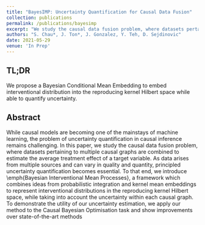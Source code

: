 ```yaml
---
title: "BayesIMP: Uncertainty Quantification for Causal Data Fusion"
collection: publications
permalink: /publications/bayesimp
excerpt: "We study the causal data fusion problem, where datasets pertaining to multiple to multiple causal graphs are combine to estimate the average treatment effect of a target variable. In particular, uncertainty quantification is essential as data coming from multiple sources can vary in quality and quantity. To that end, we propose Bayesian Interventional Mean Processes (BayesIMP), an algorithm which allows one to represent interventional distributions in the reproducing kernel Hilbert space, while taking into account the uncertainty within each causal graph."
authors: "S. Chau*, J. Ton*, J. Gonzalez, Y. Teh, D. Sejdinovic"
date: 2021-05-29
venue: 'In Prep'
---
```


## TL;DR
We propose a Bayesian Conditional Mean Embedding to embed interventional distribution into the reproducing kernel Hilbert space while able to quantify uncertainty.

## Abstract
While causal models are becoming one of the mainstays of machine learning, the problem of uncertainty quantification in causal inference remains challenging. In this paper, we study the causal data fusion problem, where datasets pertaining to multiple causal graphs are combined to estimate the average treatment effect of a target variable. As data arises from multiple sources and can vary in quality and quantity, principled uncertainty quantification becomes essential. To that end, we introduce \emph{Bayesian Interventional Mean Processes}, a framework which combines ideas from probabilistic integration and kernel mean embeddings to represent interventional distributions in the reproducing kernel Hilbert space, while taking into account the uncertainty within each causal graph. To demonstrate the utility of our uncertainty estimation, we apply our method to the Causal Bayesian Optimisation task and show improvements over state-of-the-art methods

<!-- [Download paper here](https://arxiv.org/abs/2105.12909) -->

